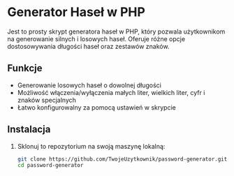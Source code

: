 # Generator Haseł w PHP

Jest to prosty skrypt generatora haseł w PHP, który pozwala użytkownikom na generowanie silnych i losowych haseł. Oferuje różne opcje dostosowywania długości haseł oraz zestawów znaków.

## Funkcje

- Generowanie losowych haseł o dowolnej długości
- Możliwość włączenia/wyłączenia małych liter, wielkich liter, cyfr i znaków specjalnych
- Łatwo konfigurowalny za pomocą ustawień w skrypcie

## Instalacja

1. Sklonuj to repozytorium na swoją maszynę lokalną:

   ```bash
   git clone https://github.com/TwojeUzytkownik/password-generator.git
   cd password-generator
